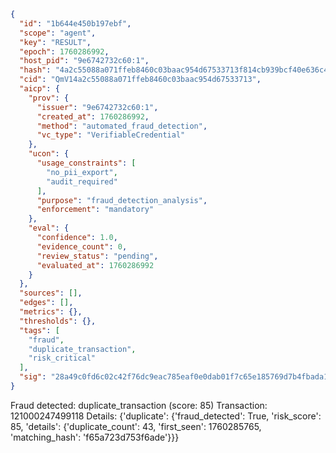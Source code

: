 ```json
{
  "id": "1b644e450b197ebf",
  "scope": "agent",
  "key": "RESULT",
  "epoch": 1760286992,
  "host_pid": "9e6742732c60:1",
  "hash": "4a2c55088a071ffeb8460c03baac954d67533713f814cb939bcf40e636c4cbba",
  "cid": "QmV14a2c55088a071ffeb8460c03baac954d67533713",
  "aicp": {
    "prov": {
      "issuer": "9e6742732c60:1",
      "created_at": 1760286992,
      "method": "automated_fraud_detection",
      "vc_type": "VerifiableCredential"
    },
    "ucon": {
      "usage_constraints": [
        "no_pii_export",
        "audit_required"
      ],
      "purpose": "fraud_detection_analysis",
      "enforcement": "mandatory"
    },
    "eval": {
      "confidence": 1.0,
      "evidence_count": 0,
      "review_status": "pending",
      "evaluated_at": 1760286992
    }
  },
  "sources": [],
  "edges": [],
  "metrics": {},
  "thresholds": {},
  "tags": [
    "fraud",
    "duplicate_transaction",
    "risk_critical"
  ],
  "sig": "28a49c0fd6c02c42f76dc9eac785eaf0e0dab01f7c65e185769d7b4fbada1b73"
}
```

Fraud detected: duplicate_transaction (score: 85)
Transaction: 121000247499118
Details: {'duplicate': {'fraud_detected': True, 'risk_score': 85, 'details': {'duplicate_count': 43, 'first_seen': 1760285765, 'matching_hash': 'f65a723d753f6ade'}}}